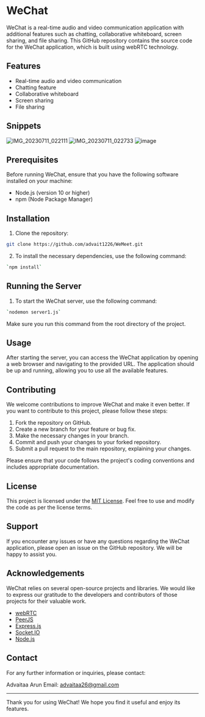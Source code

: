 # WeChat

WeChat is a real-time audio and video communication application with additional features such as chatting, collaborative whiteboard, screen sharing, and file sharing. This GitHub repository contains the source code for the WeChat application, which is built using webRTC technology.

## Features

- Real-time audio and video communication
- Chatting feature
- Collaborative whiteboard
- Screen sharing
- File sharing

## Snippets
![IMG_20230711_022111](https://github.com/advait1226/WeMeet/assets/106689452/04d3d630-d1db-4770-b1a1-0ba66a215f93)
![IMG_20230711_022733](https://github.com/advait1226/WeMeet/assets/106689452/8da71428-7afb-4d5c-9452-0fac2971f454)
![image](https://github.com/advait1226/WeMeet/assets/106689452/7dfd6b9c-f382-4ed2-8c3e-72127bb5d856)



## Prerequisites

Before running WeChat, ensure that you have the following software installed on your machine:

- Node.js (version 10 or higher)
- npm (Node Package Manager)

## Installation

1. Clone the repository:

```bash
git clone https://github.com/advait1226/WeMeet.git
```

2. To install the necessary dependencies, use the following command:

```bash
`npm install`
```

## Running the Server

1. To start the WeChat server, use the following command:

```bash
`nodemon server1.js`
```


Make sure you run this command from the root directory of the project.

## Usage

After starting the server, you can access the WeChat application by opening a web browser and navigating to the provided URL. The application should be up and running, allowing you to use all the available features.

## Contributing

We welcome contributions to improve WeChat and make it even better. If you want to contribute to this project, please follow these steps:

1. Fork the repository on GitHub.
2. Create a new branch for your feature or bug fix.
3. Make the necessary changes in your branch.
4. Commit and push your changes to your forked repository.
5. Submit a pull request to the main repository, explaining your changes.

Please ensure that your code follows the project's coding conventions and includes appropriate documentation.

## License

This project is licensed under the [MIT License](LICENSE). Feel free to use and modify the code as per the license terms.

## Support

If you encounter any issues or have any questions regarding the WeChat application, please open an issue on the GitHub repository. We will be happy to assist you.

## Acknowledgements

WeChat relies on several open-source projects and libraries. We would like to express our gratitude to the developers and contributors of those projects for their valuable work.

- [webRTC](https://webrtc.org/)
- [PeerJS](https://peerjs.com/)
- [Express.js](https://expressjs.com/)
- [Socket.IO](https://socket.io/)
- [Node.js](https://nodejs.org/)

## Contact

For any further information or inquiries, please contact:

Advaitaa Arun
Email: advaitaa26@gmail.com

---
Thank you for using WeChat! We hope you find it useful and enjoy its features.


